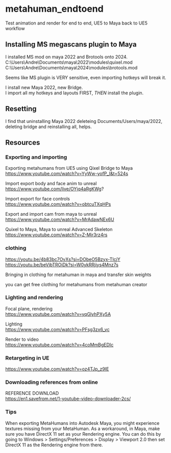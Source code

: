 # metahuman_endtoend
Test animation and render for end to end, UE5 to Maya back to UE5 workflow   

## Installing MS megascans plugin to Maya
I installed MS mod on maya 2022 and Brotools onto 2024.   
C:\Users\Andre\Documents\maya\2022\modules\quixel.mod   
C:\Users\Andre\Documents\maya\2024\modules\brotools.mod   

Seems like MS plugin is VERY sensitive, even importing hotkeys will break it.   

I install new Maya 2022, new Bridge.   
I import all my hotkeys and layouts FIRST, *THEN* install the plugin.   

## Resetting
I find that uninstalling Maya 2022 deleteing Documents/Users/maya/2022, deleting bridge and reinstalling all, helps.

## Resources
### Exporting and importing
Exporting metahumans from UE5 using Qixel Bridge to Maya   
https://www.youtube.com/watch?v=YyWw-yofP_I&t=524s   

Import export body and face anim to unreal   
https://www.youtube.com/live/OYjq4aRgKWg?   

Import export for face controls   
https://www.youtube.com/watch?v=obtcuTXqHPs   

Export and import cam from maya to unreal    
https://www.youtube.com/watch?v=MrAdawNEx6U

Quixel to Maya, Maya to unreal
Advanced Skeleton
https://www.youtube.com/watch?v=Z-Mjr3rz4rs   

### clothing
https://youtu.be/4b83bc7OvXs?si=DObeO5Bzyx-TIcjY   
https://youtu.be/beVjbTROiDk?si=W0ykRRjiys4Mnz7s   


Bringing in clothing for metahuman in maya and transfer skin weights

you can get free clothing for metahumans from metahuman creator

### Lighting and rendering
Focal plane, rendering   
https://www.youtube.com/watch?v=yqGlyhPXy5A   

Lighting   
https://www.youtube.com/watch?v=PFsg3zx6_vc   

Render to video   
https://www.youtube.com/watch?v=4coMmBgEDIc   

### Retargeting in UE   
https://www.youtube.com/watch?v=oz4TJp_z9IE   

### Downloading references from online
REFERENCE DOWNLOAD      
https://en1.savefrom.net/1-youtube-video-downloader-2cs/   

### Tips
When exporting MetaHumans into Autodesk Maya, you might experience textures missing from your MetaHuman.
As a workaround, in Maya, make sure you have DirectX 11 set as your Rendering engine. You can do this by going to Windows > Settings/Preferences > Display > Viewport 2.0 then set DirectX 11 as the Rendering engine from there.

